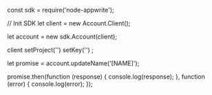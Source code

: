 const sdk = require('node-appwrite');

// Init SDK
let client = new Account.Client();

let account = new sdk.Account(client);

client
    setProject('')
    setKey('')
;

let promise = account.updateName('[NAME]');

promise.then(function (response) {
    console.log(response);
}, function (error) {
    console.log(error);
});